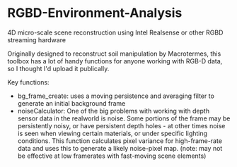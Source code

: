 # RGBD-Environment-Analysis
4D micro-scale scene reconstruction using Intel Realsense or other RGBD streaming hardware

Originally designed to reconstruct soil manipulation by Macrotermes, this toolbox has a lot of handy functions for anyone working with RGB-D data, so I thought I'd upload it publically. 


Key functions:
- bg_frame_create: uses a moving persistence and averaging filter to generate an initial background frame
- noiseCalculator: One of the big problems with working with depth sensor data in the realworld is noise. Some portions of the frame may be persistently noisy, or have persistent depth holes - at other times noise is seen when viewing certain materials, or under specific lighting conditions. This function calculates pixel variance for high-frame-rate data and uses this to generate a likely noise-pixel map. (note: may not be effective at low framerates with fast-moving scene elements)
